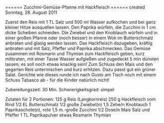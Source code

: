 
====== Zucchini-Gemüse-Pfanne mit Hackfleisch ======
created Sonntag, 28. August 2011

Zuerst den Reis mit 1 TL Salz und 500 ml Wasser aufkochen und bei ganz kleiner Hitze ausquellen lassen. Den Paprika würfeln, die Zucchini in 1 cm dicke Scheiben schneiden. Die Zwiebel und den Knoblauch würfeln und in einer großen Pfanne oder (noch besser) in einem Wok im Butterschmalz anbraten und glasig werden lassen. Das Hackfleisch dazugeben, kräftig anbraten und mit Salz, Pfeffer und Paprika abschmecken. Das Gemüse zusammen mit Rosmarin und Thymian zum Hackfleisch geben, kurz mitbraten, mit einer Tasse Wasser aufgießen und zugedeckt 5 min dünsten lassen; es soll noch etwas knackig sein! Zum Schluss den Mais und den gegarten Reis untermischen und kurz erhitzen.
Dazu passt gut ein grüner Salat. Gerichte wie dieses runde ich nach Gusto am Tisch noch mit einem Schuss Tabasco ab - für die Kinder natürlich nicht!

Zubereitungszeit:   30 Min.
Schwierigkeitsgrad:       simpel

Zutaten für 2 Portionen:
125 g       Reis (Langkornreis)
250 g       Hackfleisch vom Rind
1/2 EL      Butterschmalz
1/2 große       Zwiebel(n)
1,5 Zehe/n      Knoblauch
1       Paprikaschote(n), rote
1,5 m.-große      Zucchini
1/2 Dose/n      Mais
Salz und Pfeffer
1 TL      Paprikapulver
etwas       Rosmarin
Thymian
